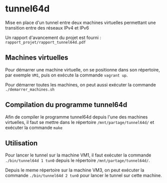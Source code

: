 # tunnel64d

Mise en place d'un tunnel entre deux machines virtuelles permettant une
transition entre des réseaux IPv4 et IPv6

Un rapport d'avancement du projet est fourni :
`rapport_projet/rapport_tunnel64d.pdf`

## Machines virtuelles

Pour démarrer une machine virtuelle, on se positionne dans son répertoire, par
exemple `VM1`, puis on exécute la commande `vagrant up`.

Pour démarrer toutes les machines, on peut aussi exécuter la commande
`./demarrer_machines.sh`

## Compilation du programme tunnel64d

Afin de compiler le programme tunnel64d depuis l'une des machines virtuelles, il
faut se mettre dans le répertoire `/mnt/partage/tunnel64d/` et exécuter la
commande `make`

## Utilisation

Pour lancer le tunnel sur la machine VM1, il faut exécuter la commande `./bin/tunnel64d 1 tun0` depuis le répertoire `/mnt/partage/tunnel64d/`.

Depuis le meme répertoire sur la machine VM3, on peut exécuter la commande
`./bin/tunnel64d 2 tun0` pour lancer le tunnel sur cette machine.
